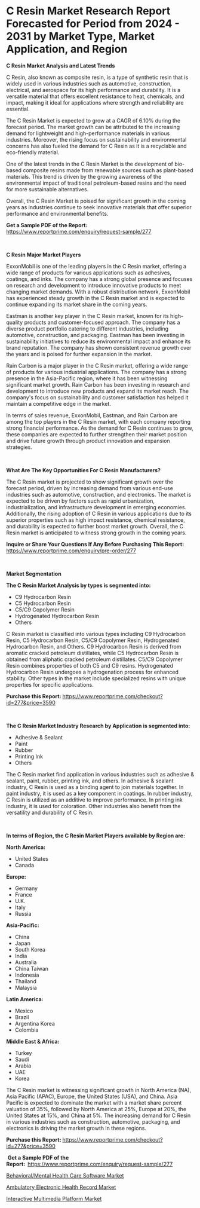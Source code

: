 <p><h1>C Resin Market Research Report Forecasted for Period from 2024 -  2031 by Market Type, Market Application, and Region</h1></p><p><strong>C Resin Market Analysis and Latest Trends</strong></p>
<p><p>C Resin, also known as composite resin, is a type of synthetic resin that is widely used in various industries such as automotive, construction, electrical, and aerospace for its high performance and durability. It is a versatile material that offers excellent resistance to heat, chemicals, and impact, making it ideal for applications where strength and reliability are essential.</p><p>The C Resin Market is expected to grow at a CAGR of 6.10% during the forecast period. The market growth can be attributed to the increasing demand for lightweight and high-performance materials in various industries. Moreover, the rising focus on sustainability and environmental concerns has also fueled the demand for C Resin as it is a recyclable and eco-friendly material.</p><p>One of the latest trends in the C Resin Market is the development of bio-based composite resins made from renewable sources such as plant-based materials. This trend is driven by the growing awareness of the environmental impact of traditional petroleum-based resins and the need for more sustainable alternatives.</p><p>Overall, the C Resin Market is poised for significant growth in the coming years as industries continue to seek innovative materials that offer superior performance and environmental benefits.</p></p>
<p><strong>Get a Sample PDF of the Report:&nbsp;</strong> <a href="https://www.reportprime.com/enquiry/request-sample/277">https://www.reportprime.com/enquiry/request-sample/277</a></p>
<p>&nbsp;</p>
<p><strong>C Resin Major Market Players</strong></p>
<p><p>ExxonMobil is one of the leading players in the C Resin market, offering a wide range of products for various applications such as adhesives, coatings, and inks. The company has a strong global presence and focuses on research and development to introduce innovative products to meet changing market demands. With a robust distribution network, ExxonMobil has experienced steady growth in the C Resin market and is expected to continue expanding its market share in the coming years.</p><p>Eastman is another key player in the C Resin market, known for its high-quality products and customer-focused approach. The company has a diverse product portfolio catering to different industries, including automotive, construction, and packaging. Eastman has been investing in sustainability initiatives to reduce its environmental impact and enhance its brand reputation. The company has shown consistent revenue growth over the years and is poised for further expansion in the market.</p><p>Rain Carbon is a major player in the C Resin market, offering a wide range of products for various industrial applications. The company has a strong presence in the Asia-Pacific region, where it has been witnessing significant market growth. Rain Carbon has been investing in research and development to introduce new products and expand its market reach. The company's focus on sustainability and customer satisfaction has helped it maintain a competitive edge in the market.</p><p>In terms of sales revenue, ExxonMobil, Eastman, and Rain Carbon are among the top players in the C Resin market, with each company reporting strong financial performance. As the demand for C Resin continues to grow, these companies are expected to further strengthen their market position and drive future growth through product innovation and expansion strategies.</p></p>
<p>&nbsp;</p>
<p><strong>What Are The Key Opportunities For C Resin Manufacturers?</strong></p>
<p><p>The C Resin market is projected to show significant growth over the forecast period, driven by increasing demand from various end-use industries such as automotive, construction, and electronics. The market is expected to be driven by factors such as rapid urbanization, industrialization, and infrastructure development in emerging economies. Additionally, the rising adoption of C Resin in various applications due to its superior properties such as high impact resistance, chemical resistance, and durability is expected to further boost market growth. Overall, the C Resin market is anticipated to witness strong growth in the coming years.</p></p>
<p><strong>Inquire or Share Your Questions If Any Before Purchasing This Report:</strong> <a href="https://www.reportprime.com/enquiry/pre-order/277">https://www.reportprime.com/enquiry/pre-order/277</a></p>
<p>&nbsp;</p>
<p><strong>Market Segmentation</strong></p>
<p><strong>The C Resin Market Analysis by types is segmented into:</strong></p>
<p><ul><li>C9 Hydrocarbon Resin</li><li>C5 Hydrocarbon Resin</li><li>C5/C9 Copolymer Resin</li><li>Hydrogenated Hydrocarbon Resin</li><li>Others</li></ul></p>
<p><p>C Resin market is classified into various types including C9 Hydrocarbon Resin, C5 Hydrocarbon Resin, C5/C9 Copolymer Resin, Hydrogenated Hydrocarbon Resin, and Others. C9 Hydrocarbon Resin is derived from aromatic cracked petroleum distillates, while C5 Hydrocarbon Resin is obtained from aliphatic cracked petroleum distillates. C5/C9 Copolymer Resin combines properties of both C5 and C9 resins. Hydrogenated Hydrocarbon Resin undergoes a hydrogenation process for enhanced stability. Other types in the market include specialized resins with unique properties for specific applications.</p></p>
<p><strong>Purchase this Report:&nbsp;</strong><a href="https://www.reportprime.com/checkout?id=277&price=3590">https://www.reportprime.com/checkout?id=277&price=3590</a></p>
<p>&nbsp;</p>
<p><strong>The C Resin Market Industry Research by Application is segmented into:</strong></p>
<p><ul><li>Adhesive & Sealant</li><li>Paint</li><li>Rubber</li><li>Printing Ink</li><li>Others</li></ul></p>
<p><p>The C Resin market find application in various industries such as adhesive & sealant, paint, rubber, printing ink, and others. In adhesive & sealant industry, C Resin is used as a binding agent to join materials together. In paint industry, it is used as a key component in coatings. In rubber industry, C Resin is utilized as an additive to improve performance. In printing ink industry, it is used for coloration. Other industries also benefit from the versatility and durability of C Resin.</p></p>
<p>&nbsp;</p>
<p><strong>In terms of Region, the C Resin Market Players available by Region are:</strong></p>
<p>
    <p> <strong> North America: </strong>
        <ul>
            <li>United States</li>
            <li>Canada</li>
        </ul>
        </p> 
    <p> <strong> Europe: </strong>
        <ul>
            <li>Germany</li>
            <li>France</li>
            <li>U.K.</li>
            <li>Italy</li>
            <li>Russia</li>
        </ul>
        </p> 
    <p> <strong> Asia-Pacific: </strong>
        <ul>
            <li>China</li>
            <li>Japan</li>
            <li>South Korea</li>
            <li>India</li>
            <li>Australia</li>
            <li>China Taiwan</li>
            <li>Indonesia</li>
            <li>Thailand</li>
            <li>Malaysia</li>
        </ul>
        </p> 
    <p> <strong> Latin America: </strong>
        <ul>
            <li>Mexico</li>
            <li>Brazil</li>
            <li>Argentina Korea</li>
            <li>Colombia</li>
        </ul>
        </p> 
    <p> <strong> Middle East & Africa: </strong>
        <ul>
            <li>Turkey</li>
            <li>Saudi</li>
            <li>Arabia</li>
            <li>UAE</li>
            <li>Korea</li>
        </ul>
    </p>
    </p>
<p><p>The C Resin market is witnessing significant growth in North America (NA), Asia Pacific (APAC), Europe, the United States (USA), and China. Asia Pacific is expected to dominate the market with a market share percent valuation of 35%, followed by North America at 25%, Europe at 20%, the United States at 15%, and China at 5%. The increasing demand for C Resin in various industries such as construction, automotive, packaging, and electronics is driving the market growth in these regions.</p></p>
<p><strong>Purchase this Report: </strong><a href="https://www.reportprime.com/checkout?id=277&price=3590">https://www.reportprime.com/checkout?id=277&price=3590</a></p>
<p>&nbsp;<strong>Get a Sample PDF of the Report:&nbsp;&nbsp;</strong><a href="https://www.reportprime.com/enquiry/request-sample/277">https://www.reportprime.com/enquiry/request-sample/277</a></p>
<p><strong></strong></p>
<p><p><a href="https://view.publitas.com/reportprime-1/behavioral-mental-health-care-software-market-size-and-growth-market-segmentation-regional-and-country-breakdowns-and-market-trends-for-period-from-2023-2030/">Behavioral/Mental Health Care Software Market</a></p><p><a href="https://view.publitas.com/reportprime-1/ambulatory-electronic-health-record-market-with-the-goal-of-estimating-the-market-size-and-future-growth-potential-of-various-market-segments-based-on-component-applications-end-user-and-region/">Ambulatory Electronic Health Record Market</a></p><p><a href="https://view.publitas.com/reportprime-1/interactive-multimedia-platform-market-with-the-goal-of-estimating-the-market-size-and-future-growth-potential-of-various-market-segments-based-on-component-applications-end-user-and-region/">Interactive Multimedia Platform Market</a></p></p>